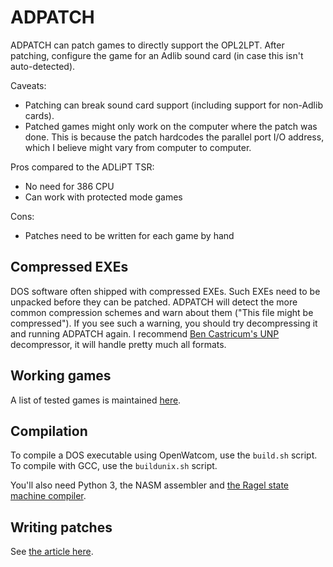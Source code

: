 # ADPATCH

ADPATCH can patch games to directly support the OPL2LPT. After
patching, configure the game for an Adlib sound card (in case this
isn't auto-detected).

Caveats:

- Patching can break sound card support (including support for
  non-Adlib cards).
- Patched games might only work on the computer where the patch was
  done. This is because the patch hardcodes the parallel port I/O
  address, which I believe might vary from computer to computer.

Pros compared to the ADLiPT TSR:

- No need for 386 CPU
- Can work with protected mode games

Cons:

- Patches need to be written for each game by hand

## Compressed EXEs

DOS software often shipped with compressed EXEs. Such EXEs need to be
unpacked before they can be patched. ADPATCH will detect the more
common compression schemes and warn about them ("This file might be
compressed"). If you see such a warning, you should try decompressing
it and running ADPATCH again. I recommend [Ben Castricum's
UNP](http://unp.bencastricum.nl/) decompressor, it will handle pretty
much all formats.

## Working games

A list of tested games is maintained
[here](https://github.com/pdewacht/adlipt/wiki/ADPATCH-Tested-Games).

## Compilation

To compile a DOS executable using OpenWatcom, use the `build.sh`
script. To compile with GCC, use the `buildunix.sh` script.

You'll also need Python 3, the NASM assembler and [the Ragel state
machine compiler][Ragel].

[Ragel]: https://www.colm.net/open-source/ragel/

## Writing patches

See [the article here](https://github.com/pdewacht/adlipt/wiki/Making-ADPATCH-patches).
